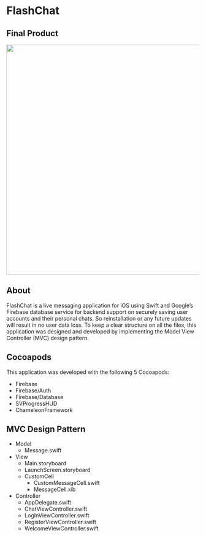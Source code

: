 # FlashChat

## Final Product
<img src="https://github.com/adbht/FlashChat/blob/master/FlashChat%20Cropped%20Video.mov" width="600" />

## About
FlashChat is a live messaging application for iOS using Swift and Google’s Firebase database service for backend support on securely saving user accounts and their personal chats. So reinstallation or any future updates will result in no user data loss. To keep a clear structure on all the files, this application was designed and developed by implementing the Model View Controller (MVC) design pattern. 

## Cocoapods
This application was developed with the following 5 Cocoapods: 
   - Firebase
   - Firebase/Auth
   - Firebase/Database
   - SVProgressHUD
   - ChameleonFramework

## MVC Design Pattern
   - Model
     - Message.swift
   - View
     - Main.storyboard
     - LaunchScreen.storyboard
     - CustomCell
       - CustomMessageCell.swift
       - MessageCell.xib
   - Controller
     - AppDelegate.swift
     - ChatViewController.swift
     - LogInViewController.swift
     - RegisterViewController.swift
     - WelcomeViewController.swift
